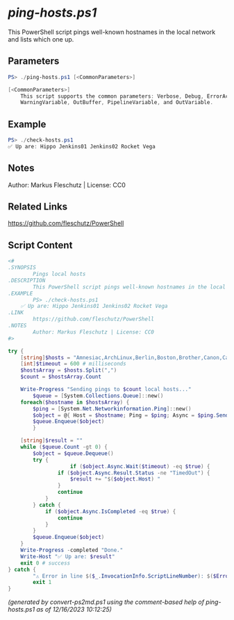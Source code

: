 *ping-hosts.ps1*
================

This PowerShell script pings well-known hostnames in the local network and lists which one up.

Parameters
----------
```powershell
PS> ./ping-hosts.ps1 [<CommonParameters>]

[<CommonParameters>]
    This script supports the common parameters: Verbose, Debug, ErrorAction, ErrorVariable, WarningAction, 
    WarningVariable, OutBuffer, PipelineVariable, and OutVariable.
```

Example
-------
```powershell
PS> ./check-hosts.ps1
✅ Up are: Hippo Jenkins01 Jenkins02 Rocket Vega

```

Notes
-----
Author: Markus Fleschutz | License: CC0

Related Links
-------------
https://github.com/fleschutz/PowerShell

Script Content
--------------
```powershell
<#
.SYNOPSIS
        Pings local hosts
.DESCRIPTION
        This PowerShell script pings well-known hostnames in the local network and lists which one up.
.EXAMPLE
        PS> ./check-hosts.ps1
	✅ Up are: Hippo Jenkins01 Jenkins02 Rocket Vega
.LINK
        https://github.com/fleschutz/PowerShell
.NOTES
        Author: Markus Fleschutz | License: CC0
#>

try {
	[string]$hosts = "Amnesiac,ArchLinux,Berlin,Boston,Brother,Canon,Castor,Cisco,EchoDot,Epson,Fedora,Fireball,Firewall,fritz.box,GasSensor,Gateway,Hippo,HomeManager,Io,iPhone,Jarvis,Jenkins01,Jenkins02,LA,Laptop,Jupiter,Mars,Mercury,Miami,Mobile,NY,OctoPi,Paris,Pixel-6a,Pluto,Printer,Proxy,R2D2,Raspberry,Rocket,Rome,Router,Server,Shelly1,SmartPhone,SmartWatch,Soundbar,Sunnyboy,Surface,Switch,Tablet,Tolino,TV,Ubuntu,Vega,Venus,XRX,Zeus" # sorted alphabetically
	[int]$timeout = 600 # milliseconds
	$hostsArray = $hosts.Split(",")
	$count = $hostsArray.Count

	Write-Progress "Sending pings to $count local hosts..."
        $queue = [System.Collections.Queue]::new()
	foreach($hostname in $hostsArray) {
		$ping = [System.Net.Networkinformation.Ping]::new()
		$object = @{ Host = $hostname; Ping = $ping; Async = $ping.SendPingAsync($hostname, $timeout) }
 		$queue.Enqueue($object)
        }

	[string]$result = ""
	while ($queue.Count -gt 0) {
		$object = $queue.Dequeue()
		try {
                	if ($object.Async.Wait($timeout) -eq $true) {
				if ($object.Async.Result.Status -ne "TimedOut") {
					$result += "$($object.Host) "
				}
				continue
			}
		} catch {
			if ($object.Async.IsCompleted -eq $true) {
				continue
			}
		}
		$queue.Enqueue($object)
	}
	Write-Progress -completed "Done."
	Write-Host "✅ Up are: $result"
	exit 0 # success
} catch {
        "⚠️ Error in line $($_.InvocationInfo.ScriptLineNumber): $($Error[0])"
        exit 1
}
```

*(generated by convert-ps2md.ps1 using the comment-based help of ping-hosts.ps1 as of 12/16/2023 10:12:25)*
